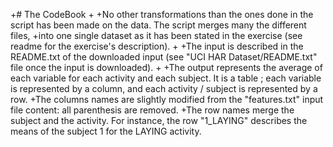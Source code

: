 +# The CodeBook
 +
 +No other transformations than the ones done in the script has been made on the data. The script merges many the different files,
 +into one single dataset as it has been stated in the exercise (see readme for the exercise's description).
 +
 +The input is described in the README.txt of the downloaded input (see "UCI HAR Dataset/README.txt" file once the input is downloaded).
 +
 +The output represents the average of each variable for each activity and each subject. It is a table ; each variable is represented by a column, and each activity / subject is represented by a row.
 +The columns names are slightly modified from the "features.txt" input file content: all parenthesis are removed.
 +The row names merge the subject and the activity. For instance, the row "1_LAYING" describes the means of the subject 1 for the LAYING activity.

